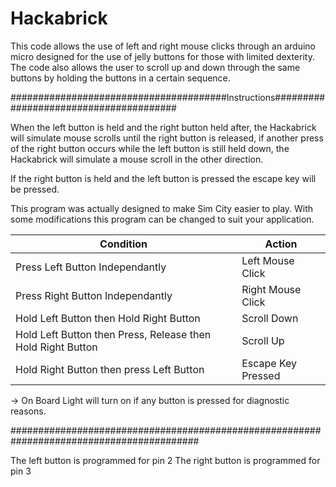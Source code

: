 # Hackabrick
This code allows the use of left and right mouse clicks through an arduino micro designed for the use of jelly buttons for those with limited dexterity. The code also allows the user to scroll up and down through the same buttons by holding the buttons in a certain sequence.

 #######################################Instructions#######################################

  When the left button is held and the right button held after, the Hackabrick will simulate
  mouse scrolls until the right button is released, if another press of the right button
  occurs while the left button is still held down, the Hackabrick will simulate a mouse
  scroll in the other direction.

  If the right button is held and the left button is pressed the escape key
  will be pressed.

  This program was actually designed to make Sim City easier to play. With some modifications
  this program can be changed to suit your application.

  | Condition                                                     |  Action              |
  |---------------------------------------------------------------|----------------------|
  | Press Left Button Independantly                               | Left Mouse Click     |
  | Press Right Button Independantly                              | Right Mouse Click    |
  | Hold Left Button then Hold Right Button                       | Scroll Down          |
  | Hold Left Button then Press, Release then Hold Right Button   | Scroll Up            |
  | Hold Right Button then press Left Button                      | Escape Key Pressed   |
  -> On Board Light will turn on if any button is pressed for diagnostic reasons.

  ##########################################################################################
  
  The left button is programmed for pin 2
  The right button is programmed for pin 3
